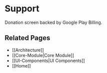 # Support

Donation screen backed by Google Play Billing.

## Related Pages
- [[Architecture]]
- [[Core-Module|Core Module]]
- [[UI-Components|UI Components]]
- [[Home]]
